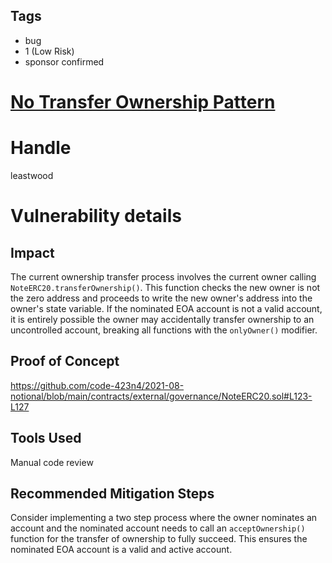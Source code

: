## Tags

- bug
- 1 (Low Risk)
- sponsor confirmed

# [No Transfer Ownership Pattern](https://github.com/code-423n4/2021-08-notional-findings/issues/94) 

# Handle

leastwood


# Vulnerability details

## Impact

The current ownership transfer process involves the current owner calling `NoteERC20.transferOwnership()`. This function checks the new owner is not the zero address and proceeds to write the new owner's address into the owner's state variable. If the nominated EOA account is not a valid account, it is entirely possible the owner may accidentally transfer ownership to an uncontrolled account, breaking all functions with the `onlyOwner()` modifier.

## Proof of Concept

https://github.com/code-423n4/2021-08-notional/blob/main/contracts/external/governance/NoteERC20.sol#L123-L127

## Tools Used

Manual code review

## Recommended Mitigation Steps

Consider implementing a two step process where the owner nominates an account and the nominated account needs to call an `acceptOwnership()` function for the transfer of ownership to fully succeed. This ensures the nominated EOA account is a valid and active account.


